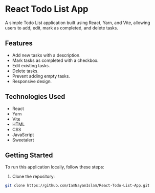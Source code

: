 # React Todo List App

A simple Todo List application built using React, Yarn, and Vite, allowing users to add, edit, mark as completed, and delete tasks.

## Features

- Add new tasks with a description.
- Mark tasks as completed with a checkbox.
- Edit existing tasks.
- Delete tasks.
- Prevent adding empty tasks.
- Responsive design.

## Technologies Used

- React
- Yarn
- Vite
- HTML
- CSS
- JavaScript
- Sweetalert

## Getting Started

To run this application locally, follow these steps:

1. Clone the repository:

```bash
git clone https://github.com/IamNayanIslam/React-Todo-List-App.git
